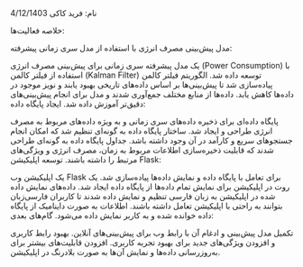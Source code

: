 4/12/1403
نام: فرید کاکی

خلاصه فعالیت‌ها:

مدل پیش‌بینی مصرف انرژی با استفاده از مدل سری زمانی پیشرفته:

یک مدل پیشرفته سری زمانی برای پیش‌بینی مصرف انرژی (Power Consumption) با استفاده از فیلتر کالمن (Kalman Filter) توسعه داده شد.
الگوریتم فیلتر کالمن پیاده‌سازی شد تا پیش‌بینی‌ها بر اساس داده‌های تاریخی بهبود یابند و نویز موجود در داده‌ها کاهش یابد.
داده‌ها از منابع مختلف جمع‌آوری شدند و مدل برای انجام پیش‌بینی‌های دقیق‌تر آموزش داده شد.
ایجاد پایگاه داده:

پایگاه داده‌ای برای ذخیره داده‌های سری زمانی و به ویژه داده‌های مربوط به مصرف انرژی طراحی و ایجاد شد.
ساختار پایگاه داده به گونه‌ای تنظیم شد که امکان انجام جستجوهای سریع و کارآمد در آن وجود داشته باشد.
جداول پایگاه داده به گونه‌ای طراحی شدند که قابلیت ذخیره‌سازی اطلاعات مربوط به زمان، مصرف انرژی و ویژگی‌های مرتبط را داشته باشند.
توسعه اپلیکیشن Flask:

یک اپلیکیشن وب Flask برای تعامل با پایگاه داده و نمایش داده‌ها پیاده‌سازی شد.
یک روت در اپلیکیشن برای نمایش تمام داده‌ها از پایگاه داده ایجاد شد.
داده‌های نمایش داده شده در اپلیکیشن به زبان فارسی تنظیم و نمایش داده شدند تا کاربران فارسی‌زبان بتوانند به راحتی با اپلیکیشن تعامل داشته باشند.
اطلاعات به صورت داینامیک از پایگاه داده خوانده شده و به کاربر نمایش داده می‌شود.
گام‌های بعدی:

تکمیل مدل پیش‌بینی و ادغام آن با رابط وب برای پیش‌بینی‌های آنلاین.
بهبود رابط کاربری و افزودن ویژگی‌های جدید برای بهبود تجربه کاربری.
افزودن قابلیت‌های بیشتر برای به‌روزرسانی داده‌ها و نمایش آن‌ها به صورت بلادرنگ در اپلیکیشن.
